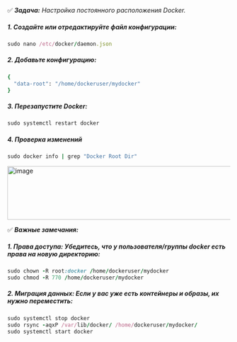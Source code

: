 :white_check_mark: _**Задача:** <a name='1'>Настройка постоянного расположения Docker</a>._

##### 1. Создайте или отредактируйте файл конфигурации:

```ruby
sudo nano /etc/docker/daemon.json
```

##### 2. Добавьте конфигурацию:

```bash
{
  "data-root": "/home/dockeruser/mydocker"
}
```

##### 3. Перезапустите Docker:

```ruby
sudo systemctl restart docker
```

##### 4. Проверка изменений

```ruby
sudo docker info | grep "Docker Root Dir"
```
<img width="1200" height="121" alt="image" src="https://github.com/user-attachments/assets/b24156bd-eb28-4d64-904f-e0d551b687c7" /><br>




:white_check_mark: _**Важные замечания:**_

##### 1. Права доступа: Убедитесь, что у пользователя/группы docker есть права на новую директорию:

```ruby
sudo chown -R root:docker /home/dockeruser/mydocker
sudo chmod -R 770 /home/dockeruser/mydocker
```

##### 2. Миграция данных: Если у вас уже есть контейнеры и образы, их нужно переместить:

```ruby
sudo systemctl stop docker
sudo rsync -aqxP /var/lib/docker/ /home/dockeruser/mydocker/
sudo systemctl start docker
```
